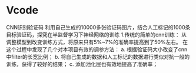 # Vcode
CNN识别验证码
利用自己生成的10000多张验证码图片，结合人工标记的1000条目标验证码，探究在半监督学习下神经网络的训练
1.传统的简单的cnn训练：
  从调整模型到改变训练方式，将原来只有5%~7%的准确率提高到了50%左右。
  在这个过程中发现了几个对本项目有效的调参方法：
  a. 根据验证码大小改变了cnn中filter的长宽比例；
  b. 将自己生成的数据和人工标记的数据进行类似对抗一般的训练，获得了较好的结果；
  c. 添加池化层也有效地提高了准确率；
